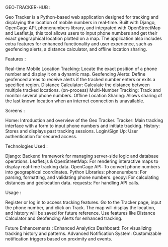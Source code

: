 GEO-TRACKER-HUB :

Geo Tracker is a Python-based web application designed for tracking and displaying the location of mobile numbers in real-time. Built with Django, OpenCage API, phonenumbers library, and integrated with OpenStreetMap and Leaflet.js, this tool allows users to input phone numbers and get their exact geographical location plotted on a map. The application also includes extra features for enhanced functionality and user experience, such as geofencing alerts, a distance calculator, and offline location sharing.



Features :

Real-time Mobile Location Tracking: Locate the exact position of a phone number and display it on a dynamic map.
Geofencing Alerts: Define geofenced areas to receive alerts if the tracked number enters or exits a specified region.
Distance Calculator: Calculate the distance between multiple tracked locations. (on-process)
Multi-Number Tracking: Track and monitor several phone numbers.
Offline Location Sharing: Allows sharing of the last known location when an internet connection is unavailable.


Screens :

Home: Introduction and overview of the Geo Tracker.
Tracker: Main tracking interface with a form to input phone numbers and initiate tracking.
History: Stores and displays past tracking sessions.
Login/Sign Up: User authentication for secured access.


Technologies Used :

Django: Backend framework for managing server-side logic and database operations.
Leaflet.js & OpenStreetMap: For rendering interactive maps to display real-time tracking data.
OpenCage API: To convert phone numbers into geographical coordinates.
Python Libraries:
phonenumbers: For parsing, formatting, and validating phone numbers.
geopy: For calculating distances and geolocation data.
requests: For handling API calls.


Usage :

Register or log in to access tracking features.
Go to the Tracker page, input the phone number, and click on Track.
The map will display the location, and history will be saved for future reference.
Use features like Distance Calculator and Geofencing Alerts for enhanced tracking.


Future Enhancements :
Enhanced Analytics Dashboard: For visualizing tracking history and patterns.
Advanced Notification System: Customizable notification triggers based on proximity and events.
